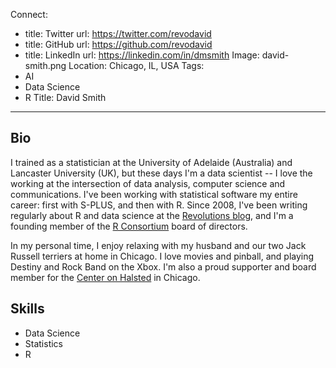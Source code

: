 Connect:
  - title: Twitter
    url: https://twitter.com/revodavid
  - title: GitHub
    url: https://github.com/revodavid
  - title: LinkedIn
    url: https://linkedin.com/in/dmsmith
Image: david-smith.png
Location: Chicago, IL, USA
Tags:
  - AI
  - Data Science
  - R
Title: David Smith
---
## Bio
I trained as a statistician at the University of Adelaide (Australia) and Lancaster University (UK), 
but these days I'm a data scientist -- I love the working at the intersection of data analysis, 
computer science and communications. I've been working with statistical software my entire career: 
first with S-PLUS, and then with R. Since 2008, I've been writing regularly about R and data science 
at the [Revolutions blog](http://blog.revolutionanalytics.com/), and I'm a founding member of 
the [R Consortium](http://www.r-consortium.org/) board of directors.

In my personal time, I enjoy relaxing with my husband and our two Jack Russell terriers at home in Chicago. 
I love movies and pinball, and playing Destiny and Rock Band on the Xbox. I'm also a proud supporter and board member 
for the [Center on Halsted](http://centeronhalsted.org/) in Chicago.

## Skills
- Data Science
- Statistics
- R
